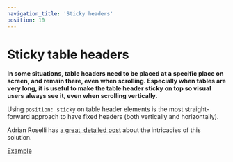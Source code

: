 ```yaml
---
navigation_title: 'Sticky headers'
position: 10
---
```


# Sticky table headers

**In some situations, table headers need to be placed at a specific place on screen, and remain there, even when scrolling. Especially when tables are very long, it is useful to make the table header sticky on top so visual users always see it, even when scrolling vertically.**

Using `position: sticky` on table header elements is the most straight-forward approach to have fixed headers (both vertically and horizontally).

Adrian Roselli has [a great, detailed post](https://adrianroselli.com/2020/01/fixed-table-headers.html) about the intricacies of this solution.

[Example](_examples/table-with-fixed-headers)
